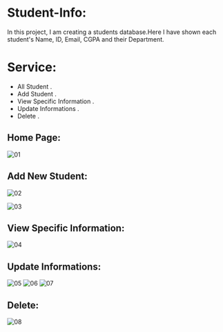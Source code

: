 # Student-Info:
In this project, I am creating a students database.Here I have shown each student's Name, ID, Email, CGPA and their Department.

# Service:
* All Student .
* Add Student .
* View Specific Information .
* Update Informations .
* Delete .

## Home Page:
![01](https://user-images.githubusercontent.com/104270991/195911254-783ed854-099c-462f-bc04-f7f6ed8104ce.png)

## Add New Student:
![02](https://user-images.githubusercontent.com/104270991/195911460-eabe6b2d-004b-4edd-b3f8-de35cd965a27.png)

![03](https://user-images.githubusercontent.com/104270991/195911581-cc0f0bda-229b-40dd-b311-93471f018c8d.png)

## View Specific Information:
![04](https://user-images.githubusercontent.com/104270991/195911651-d88dbe42-511c-4833-95c6-26c8478e2eb9.png)

## Update Informations:

![05](https://user-images.githubusercontent.com/104270991/195967975-98a0dc6c-ef48-485d-b6d8-5269eab15538.png)
![06](https://user-images.githubusercontent.com/104270991/195968152-7af33aa4-63e8-4018-90c4-92d35919114c.png)
![07](https://user-images.githubusercontent.com/104270991/195968162-6a5bb47b-e18f-4ff2-a28a-030037005032.png)

 ## Delete:

![08](https://user-images.githubusercontent.com/104270991/195968205-cf81f78d-4199-4a24-9781-d7a56a8f2b4c.png)

